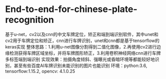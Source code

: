 # End-to-end-for-chinese-plate-recognition
基于u-net，cv2以及cnn的中文车牌定位，矫正和端到端识别软件，其中unet和cv2用于车牌定位和矫正，cnn进行车牌识别，unet和cnn都是基于tensorflow的keras实现
整体思路：1.利用u-net图像分割得到二值化图像，2.再使用cv2进行边缘检测获得车牌区域坐标，并将车牌图形矫正，3.利用卷积神经网络cnn进行车牌多标签端到端识别
实现效果：拍摄角度倾斜、强曝光或昏暗环境等都能较好地识别，甚至有些百度AI车牌识别未能识别的图片也能识别
环境：python:3.6, tensorflow:1.15.2, opencv: 4.1.0.25

